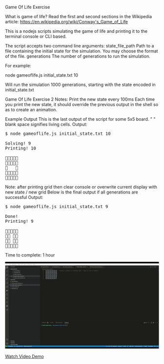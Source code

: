 Game Of Life Exercise

What is game of life?
Read the first and second sections in the Wikipedia article:
https://en.wikipedia.org/wiki/Conway's_Game_of_Life

This is a nodejs scripts simulating the game of life and
printing it to the terminal console or CLI based.

The script accepts two command line arguments:
state_file_path
Path to a file containing the initial state for the simulation. You may choose
the format of the file.
generations
The number of generations to run the simulation.

For example:

node gameoflife.js initial_state.txt 10

Will run the simulation 1000 generations, starting with the state encoded in
initial_state.txt

Game Of Life Exercise 2
Notes:
Print the new state every 100ms
Each time you print the new state, it should override the previous output in
the shell so as to create an animation.

Example Output
This is the last output of the script for some 5x5 board. " " blank space signifies living cells.
Output:
<pre>
$ node gameoflife.js initial_state.txt 10

Solving! 9
Printing! 10



   


</pre>
Note: after printing grid then clear console or overwrite current display with new state / new grid
Below is the final output if all generations are successful
Output:
<pre>
$ node gameoflife.js initial_state.txt 9

Done!
Printing! 9


 
 

</pre>

Time to complete:
1 hour

<img src="https://github.com/fdc1010/gameoflife-nodejs/blob/master/gameoflife.gif" width="2400px" />

[Watch Video Demo](http://www.youtube.com/watch?v=zJiMsQc7ULY)
